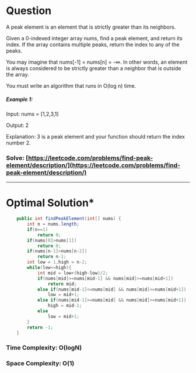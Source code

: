 # Question  
A peak element is an element that is strictly greater than its neighbors.

Given a 0-indexed integer array nums, find a peak element, and return its index. If the array contains multiple peaks, return the index to any of the peaks.

You may imagine that nums[-1] = nums[n] = -∞. In other words, an element is always considered to be strictly greater than a neighbor that is outside the array.

You must write an algorithm that runs in O(log n) time.

 

##### Example 1:

Input: nums = [1,2,3,1]

Output: 2

Explanation: 3 is a peak element and your function should return the index number 2.   

### Solve: [https://leetcode.com/problems/find-peak-element/description/](https://leetcode.com/problems/find-peak-element/description/)

***   


# Optimal Solution*  
``` java
    public int findPeakElement(int[] nums) {
        int n = nums.length;
        if(n==1)
            return 0;
        if(nums[0]>nums[1])
            return 0;
        if(nums[n-1]>nums[n-2])
            return n-1;
        int low = 1,high = n-2;
        while(low<=high){
            int mid = low+(high-low)/2;
            if(nums[mid]>=nums[mid-1] && nums[mid]>=nums[mid+1])
                return mid;
            else if(nums[mid-1]<=nums[mid] && nums[mid]<=nums[mid+1])
                low = mid+1;
            else if(nums[mid-1]>=nums[mid] && nums[mid]>=nums[mid+1])
                high = mid-1;
            else
                low = mid+1;
        }
        return -1;
    }
```
### Time Complexity: O(logN)  
### Space Complexity: O(1) 